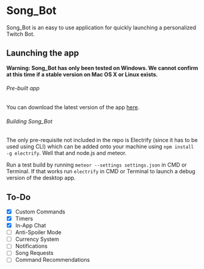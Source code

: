 # Song_Bot
Song_Bot is an easy to use application for quickly launching a personalized Twitch Bot.

## Launching the app
**Warning: Song_Bot has only been tested on Windows. We cannot confirm at this time if a stable version on Mac OS X or Linux exists.**

###### Pre-built app
You can download the latest version of the app [here](https://github.com/TrentonPottruff/song-bot/releases).

###### Building Song_Bot
The only pre-requisite not included in the repo is Electrify (since it has to be used using CLI) which can be added onto your machine using `npm install -g electrify`. Well that and node.js and meteor.

Run a test build by running `meteor --settings settings.json` in CMD or Terminal. If that works run `electrify` in CMD or Terminal to launch a debug version of the desktop app.

## To-Do
- [x] Custom Commands
- [x] Timers
- [x] In-App Chat
- [ ] Anti-Spoiler Mode
- [ ] Currency System
- [ ] Notifications
- [ ] Song Requests
- [ ] Command Recommendations
